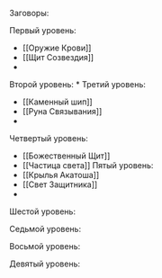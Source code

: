 Заговоры:

Первый уровень:
* [[Оружие Крови]]
* [[Щит Созвездия]]
* 
Второй уровень:
* 
Третий уровень:
* [[Каменный шип]]
* [[Руна Связывания]]
* 
Четвертый уровень:
* [[Божественный Щит]]
* [[Частица света]]
Пятый уровень:
* [[Крылья Акатоша]]
* [[Свет Защитника]]
* 
Шестой уровень:

Седьмой уровень:

Восьмой уровень:

Девятый уровень:
